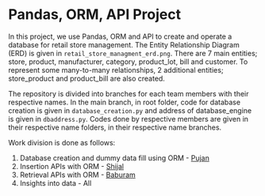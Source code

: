 # Pandas, ORM, API Project
In this project, we use Pandas, ORM and API to create and operate a database for retail store management. The Entity Relationship Diagram (ERD) is given in `retail_store_managment_erd.png`. There are 7 main entities; store, product, manufacturer, category, product_lot, bill and customer. To represent some many-to-many relationships, 2 additional entities; store_product and product_bill are also created.

The repository is divided into branches for each team members with their respective names. In the main branch, in root folder, code for database creation is given in `database_creation.py` and address of database_engine is given in `dbaddress.py`. Codes done by respective members are given in their respective name folders, in their respective name branches.

Work division is done as follows:
1. Database creation and dummy data fill using ORM - [Pujan](www.github.com/pujan-dahal)
2. Insertion APIs with ORM - [Shijal](www.github.com/Shijal12)
3. Retrieval APIs with ORM - [Baburam](www.github.com/baburam-shrestha)
4. Insights into data - All